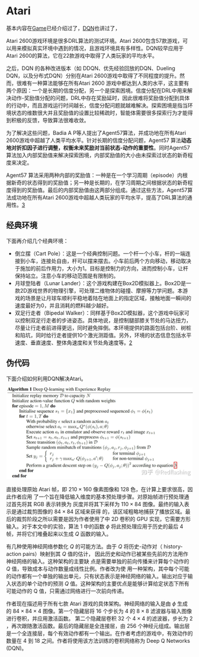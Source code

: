 # Atari

基本内容在[Game](Game.md)已经介绍过了，[DQN](../chapter_DQN-algs)也讲过了，

Atari 2600游戏环境是很多DRL算法的测试环境。Atari 2600包含57款游戏，可以用来模拟真实环境中遇到的情况，且游戏环境具有多样性。DQN较早应用于Atari 2600的算法，它在22款游戏中取得了人类玩家的平均水平。

之后，DQN 的各种改进版本（如 DDQN、优先经验回放的DQN、Dueling DQN，以及分布式DQN）分别在Atari 2600游戏中取得了不同程度的提升。然而，很难有一种算法能够在所有Atari 2600 游戏中都达到人类的水平，这主要有两个原因：一个是长期的信度分配，另一个是探索困境。信度分配在DRL中用来解决动作-奖励值分配的问题，DRL中存在奖励延时，因此很难将奖励值分配到具体的行动中，而且游戏运行时间越长，信度分配问题就越难解决。探索困境是指当环境状态的维数很大并且奖励值的设置比较稀疏时，智能体需要很多探索行为才能得到积极的反馈，导致算法很难收敛。

为了解决这些问题，Badia A P等人提出了Agent57算法，并成功地在所有Atari 2600游戏中超越了人类平均水平。针对长期的信度分配问题，Agent57 算法**动态地对折扣因子进行调整，权衡未来奖励对当前状态-动作的重要性**。同时Agent57 算法加入内部奖励值来解决探索困境，内部奖励值的大小由未探索过状态的新奇程度来决定。

Agent57 算法采用两种内部的奖励值：一种是在一个学习周期（episode）内根据新奇的状态得到的奖励值；另一种是长期的，在学习周期之间根据状态的新奇程度得到的奖励值。最后的内部奖励值由这两部分组成。通过这些方法，Agent57算法成功地在所有Atari 2600游戏中超越人类玩家的平均水平，提高了DRL算法的通用性。[3]

## 经典环境

下面再介绍几个经典环境：

- 倒立摆（Cart Pole）：这是一个经典控制问题。一个杆一个小车，杆的一端连接到小车，连接处自由，杆可以摆来摆去。小车前后两个方向移动，移动取决于施加的前后作用力，大小为1。目标是控制力的方向，进而控制小车，让杆保持站立。注意小车的移动范围是有限制的。
- 月球登陆者（Lunar  Lander）：这个游戏构建在Box2D模拟器上。Box2D是一款2D游戏世界的物理引擎，可处理二维物体的碰撞、摩擦等力学问题。本游戏的场景是让月球车顺利平稳地着陆在地面上的指定区域，接触地面一瞬间的速度最好为0，并且消耗的燃料越少越好。
- 双足行走者（Bipedal  Walker）：同样基于Box2D模拟器，这个游戏中玩家可以控制双足行走者的步进姿态。具体地说，是控制腿部膝关节处的马达扭力，尽量让行走者前进得更远，同时避免摔倒。本环境提供的路面包括台阶、树桩和陷坑，同时给行走者提供10个激光测距值。另外，环境的状态信息包括水平速度、垂直速度、整体角速度和关节处角速度等。[2]

## 伪代码

下面介绍如何利用DQN解决Atari。

![DQN](../../img/DQN_atari.png)

直接处理原始 Atari 帧，即 $210 \times 160$ 像素图像和 128 色，在计算上要求很高，因此作者应用 了一个旨在降低输入维度的基本预处理步骤。对原始帧进行预处理通过首先将其 RGB 表示转换为 灰度并将其下采样为 $110 \times 84$ 图像。最终的输入表示是通过裁剪图像的 $84 \times 84$ 区域来获得 的，该区域粗略地捕获了播放区域。最后的裁剪阶段之所以需要是因为作者使用了中 $2 D$ 卷积的 GPU 实现，它需要方形输入。对于本文中的实验，算法 1 中的函数 $\phi$ 将此预处理应用于历史的最后 4 帧，并将它们堆叠起来以生成 $Q$ 函数的输入。

有几种使用神经网络参数化 $Q$ 的可能方法。由于 $Q$ 将历史-动作对（ history-action pairs）映射到其 $Q$ 值的估计， 因此历史和动作已被某些先前的方法用作神经网络的输入。这种架构的主要缺 点是需要单独的前向传播来计算每个动作的 $Q$ 值，导致成本与动作数量成线性比例。作者改为使 用一种架构，其中每个可能的动作都有一个单独的输出单元，只有状态表示是神经网络的输入。输出对应于输入状态的单个动作的预测 $Q$ 值。这种架构的主要优点是能够计算给定状态下所有可能动作的 $\mathrm{Q}$ 值，只需通过网络进行一次前向传递。

作者现在描述用于所有七款 Atari 游戏的具体架构。神经网络的输入是由 $\phi$ 生成的 $84 \times 84 \times 4$ 图像。第一个隐藏层将 16 个步长为 4 的 $8 \times 8$ 滤波器与输入图像进行卷积，并应用激活函数。 第二个隐藏层卷积 32 个 $4 \times 4$ 的滤波器，步长为 2 ，再次跟随激活函数。最后的隐藏层是全连接层，由 256 个神经元组成。输出层是一个全连接层，每个有效动作都有一个输出。在作者考虑的游戏中，有效动作的数量在 4 到 18 之间。作者将使用该方法训练的卷积网络称为 Deep Q Networks (DQN)。

[1]: https://zhuanlan.zhihu.com/p/441314394?utm_campaign=&utm_medium=social&utm_oi=772887009306906624&utm_psn=1628228840898924544&utm_source=qq
[2]: https://pdf-1307664364.cos.ap-chengdu.myqcloud.com/%E6%95%99%E6%9D%90/%E6%9C%BA%E5%99%A8%E5%AD%A6%E4%B9%A0/%E3%80%8A%E7%99%BE%E9%9D%A2%E6%9C%BA%E5%99%A8%E5%AD%A6%E4%B9%A0%E7%AE%97%E6%B3%95%E5%B7%A5%E7%A8%8B%E5%B8%88%E5%B8%A6%E4%BD%A0%E5%8E%BB%E9%9D%A2%E8%AF%95%E3%80%8B%E4%B8%AD%E6%96%87PDF.pdf
[3]: http://www.infocomm-journal.com/znkx/article/2020/2096-6652/2096-6652-2-4-00314.shtml
